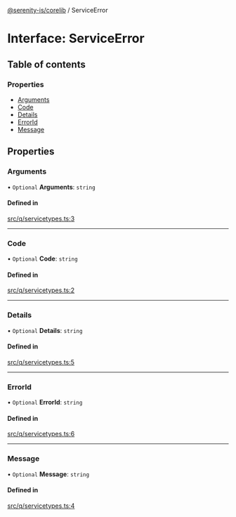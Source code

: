 [@serenity-is/corelib](../README.md) / ServiceError

# Interface: ServiceError

## Table of contents

### Properties

- [Arguments](ServiceError.md#arguments)
- [Code](ServiceError.md#code)
- [Details](ServiceError.md#details)
- [ErrorId](ServiceError.md#errorid)
- [Message](ServiceError.md#message)

## Properties

### Arguments

• `Optional` **Arguments**: `string`

#### Defined in

[src/q/servicetypes.ts:3](https://github.com/serenity-is/serenity/blob/master/packages/corelib/src/q/servicetypes.ts#L3)

___

### Code

• `Optional` **Code**: `string`

#### Defined in

[src/q/servicetypes.ts:2](https://github.com/serenity-is/serenity/blob/master/packages/corelib/src/q/servicetypes.ts#L2)

___

### Details

• `Optional` **Details**: `string`

#### Defined in

[src/q/servicetypes.ts:5](https://github.com/serenity-is/serenity/blob/master/packages/corelib/src/q/servicetypes.ts#L5)

___

### ErrorId

• `Optional` **ErrorId**: `string`

#### Defined in

[src/q/servicetypes.ts:6](https://github.com/serenity-is/serenity/blob/master/packages/corelib/src/q/servicetypes.ts#L6)

___

### Message

• `Optional` **Message**: `string`

#### Defined in

[src/q/servicetypes.ts:4](https://github.com/serenity-is/serenity/blob/master/packages/corelib/src/q/servicetypes.ts#L4)
